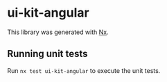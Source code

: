 # ui-kit-angular

This library was generated with [Nx](https://nx.dev).

## Running unit tests

Run `nx test ui-kit-angular` to execute the unit tests.
